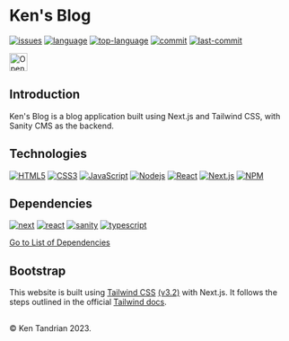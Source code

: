 # Ken's Blog
[![issues](https://img.shields.io/github/issues/KenTandrian/sanity-v3-blog)](https://github.com/KenTandrian/sanity-v3-blog/issues)
[![language](https://img.shields.io/github/languages/count/KenTandrian/sanity-v3-blog)](https://github.com/KenTandrian/sanity-v3-blog/search?l=javascript)
[![top-language](https://img.shields.io/github/languages/top/KenTandrian/sanity-v3-blog)](https://github.com/KenTandrian/sanity-v3-blog/search?l=javascript)
[![commit](https://img.shields.io/github/commit-activity/m/KenTandrian/sanity-v3-blog)](https://github.com/KenTandrian/sanity-v3-blog/commits/main)
[![last-commit](https://img.shields.io/github/last-commit/KenTandrian/sanity-v3-blog)](https://github.com/KenTandrian/sanity-v3-blog/commits/main)

<a href="https://studio.firebase.google.com/import?url=https%3A%2F%2Fgithub.com%2FKenTandrian%2Fken-blog">
  <picture>
    <source
      media="(prefers-color-scheme: dark)"
      srcset="https://cdn.firebasestudio.dev/btn/open_dark_32.svg">
    <source
      media="(prefers-color-scheme: light)"
      srcset="https://cdn.firebasestudio.dev/btn/open_light_32.svg">
    <img
      height="32"
      alt="Open in Firebase Studio"
      src="https://cdn.firebasestudio.dev/btn/open_blue_32.svg">
  </picture>
</a>

## Introduction
Ken's Blog is a blog application built using Next.js and Tailwind CSS, with Sanity CMS as the backend.

## Technologies
[![HTML5](https://img.shields.io/badge/-HTML5-black?style=for-the-badge&logo=html5&logoColor=orange)](https://github.com/KenTandrian?tab=repositories&language=html)
[![CSS3](https://img.shields.io/badge/-CSS3-black?style=for-the-badge&logo=css3&logoColor=blue)](https://github.com/KenTandrian?tab=repositories&language=css)
[![JavaScript](https://img.shields.io/badge/-JavaScript-black?style=for-the-badge&logo=javascript)](https://github.com/KenTandrian?tab=repositories&language=javascript)
[![Nodejs](https://img.shields.io/badge/-Nodejs-black?style=for-the-badge&logo=Node.js)](https://github.com/KenTandrian?tab=repositories&language=javascript)
[![React](https://img.shields.io/badge/-React-black?style=for-the-badge&logo=react)](https://github.com/KenTandrian?tab=repositories&language=javascript)
[![Next.js](https://img.shields.io/badge/-Next.js-black?style=for-the-badge&logo=Next.js)](https://github.com/KenTandrian?tab=repositories)
[![NPM](https://img.shields.io/badge/NPM-%23000000.svg?style=for-the-badge&logo=npm)](https://github.com/KenTandrian?tab=repositories)

## Dependencies
[![next](https://img.shields.io/github/package-json/dependency-version/KenTandrian/sanity-v3-blog/next)](https://www.npmjs.com/package/next)
[![react](https://img.shields.io/github/package-json/dependency-version/KenTandrian/sanity-v3-blog/react)](https://www.npmjs.com/package/react)
[![sanity](https://img.shields.io/github/package-json/dependency-version/KenTandrian/sanity-v3-blog/sanity)](https://www.npmjs.com/package/sanity)
[![typescript](https://img.shields.io/github/package-json/dependency-version/KenTandrian/sanity-v3-blog/dev/typescript)](https://www.npmjs.com/package/typescript)

[Go to List of Dependencies](https://github.com/KenTandrian/sanity-v3-blog/network/dependencies)

## Bootstrap
This website is built using [Tailwind CSS](https://tailwindcss.com/) [(v3.2)](https://tailwindcss.com/blog/tailwindcss-v3-2) with Next.js. It follows the steps outlined in the official [Tailwind docs](https://tailwindcss.com/docs/guides/nextjs).

## 
&#169; Ken Tandrian 2023.
